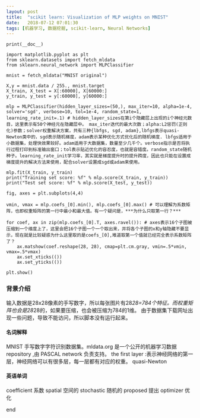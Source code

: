 ```yaml
---
layout: post
title:  "scikit learn: Visualization of MLP weights on MNIST"
date:   2018-07-12 07:01:30
tags: [机器学习, 数据挖掘, scikit-learn, Neural Networks]
---
```


    print(__doc__)

    import matplotlib.pyplot as plt
    from sklearn.datasets import fetch_mldata
    from sklearn.neural_network import MLPClassifier

    mnist = fetch_mldata("MNIST original")

    X,y = mnist.data / 255., mnist.target
    X_train, X_test = X[:60000], X[60000:]
    y_train, y_test = y[:60000], y[60000:]

    mlp = MLPClassifier(hidden_layer_sizes=(50,), max_iter=10, alpha=1e-4, solver='sgd', verbose=10, tol=1e-4, random_state=1, learning_rate_init=.1) # hidden_layer_sizes在第i个隐藏层上出现的i个神经元数目，这里表示有50个神经元在隐藏层中。 max_iter迭代的最大次数；alpha:L2惩罚(正则化)参数；solver权重解决方案，共有三种{lbfgs, sgd, adam},lbfgs表示quasi-Newton类中的，sgd表示随机梯度，adam表示某种优化方式优化后的随机梯度. lbfgs适用于小数据集，处理快效果较好。adam适用于大数据集，数量至少几千个。verbose指示是否将执行过程打印到标准输出窗口；tol表示贴近优化的容忍度，也就是容错度。random_state随机种子。learning_rate_init学习率，其实就是梯度提升时的提升跨度，因此也只能在设置成梯度提升的解决方法来使用，配合solver设置成sgd或adam来使用。

    mlp.fit(X_train, y_train)
    print("Training set score: %f" % mlp.score(X_train, y_train))
    print("Test set score: %f" % mlp.score(X_test, y_test))

    fig, axes = plt.subplots(4,4)

    vmin, vmax = mlp.coefs_[0].min(), mlp.coefs_[0].max() # 可以理解为系数矩阵，也即权重矩阵的第一行中最小和最大值。有一个疑问是，***为什么只取第一行？***

    for coef, ax in zip(mlp.coefs_[0].T, axes.ravel()): # axes表示16个子图被压缩到一个维度上了，这里会把16个子图一个一个取出来，并将各个子图的x和y轴隐藏不要显示，现在就是比较疑惑为什么这里取的是coefs_[0],难道取第一个值就已经完全表示系数矩阵了？
        ax.matshow(coef.reshape(28, 28), cmap=plt.cm.gray, vmin=.5*vmin, vmax=.5*vmax)
        ax.set_xticks(())
        ax.set_yticks(())

    plt.show()


### 背景介绍
输入数据是28x28像素的手写数字，所以每张图片有28*28=784个特征。而权重矩阵也会是28*28的，如果要压缩，也会被压缩为784的1维。
由于数据集下载网址出现一些问题，导致不能访问，所以脚本没有运行起来。

#### 名词解释
MNIST 手写数字字符识别数据集。mldata.org 是一个公开的机器学习数据 repository ,由 PASCAL network 负责支持。
the first layer :表示神经网络的第一层，神经网络可以有很多层，每一层都有对应的权重。
quasi-Newton

#### 英语单词
coefficient 系数
spatial 空间的
stochastic 随机的
proposed 提出
optimizer 优化



end
